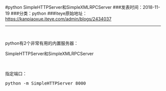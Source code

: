 #python SimpleHTTPServer和SimpleXMLRPCServer
###发表时间：2018-11-19
###分类：python
###iteye原始地址：<a href="https://kanpiaoxue.iteye.com/admin/blogs/2434037" target="_blank">https://kanpiaoxue.iteye.com/admin/blogs/2434037</a>

---

<div class="iteye-blog-content-contain" style="font-size: 14px;"> 
 <p>&nbsp;</p> 
 <p>python有2个非常有用的内置服务器：</p> 
 <p>SimpleHTTPServer和SimpleXMLRPCServer</p> 
 <p>&nbsp;</p> 
 <p>指定端口：</p> 
 <pre name="code" class="java">python -m SimpleHTTPServer 8000</pre> 
 <p>&nbsp;</p> 
</div>